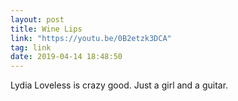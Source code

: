 ```yaml
---
layout: post
title: Wine Lips
link: "https://youtu.be/0B2etzk3DCA"
tag: link
date: 2019-04-14 18:48:50
---
```

Lydia Loveless is crazy good. Just a girl and a guitar. 